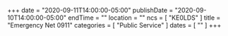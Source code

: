 +++
date = "2020-09-11T14:00:00-05:00"
publishDate = "2020-09-10T14:00:00-05:00"
endTime = ""
location = ""
ncs = [ "KE0LDS" ]
title = "Emergency Net 0911"
categories = [ "Public Service" ]
dates = [ "" ]
+++
